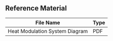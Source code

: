 ## Reference Material
File Name | Type | 
----------|-------|
Heat Modulation System Diagram | PDF |
